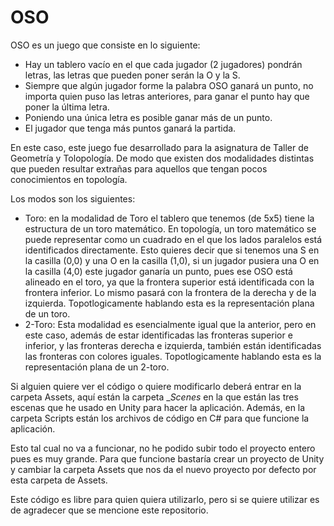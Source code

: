 # OSO

OSO es un juego que consiste en lo siguiente:
  - Hay un tablero vacío en el que cada jugador (2 jugadores) pondrán letras, las letras que pueden poner serán la O y la S.
  - Siempre que algún jugador forme la palabra OSO ganará un punto, no importa quien puso las letras anteriores, para ganar el punto hay que poner la última letra.
  - Poniendo una única letra es posible ganar más de un punto.
  - El jugador que tenga más puntos ganará la partida.
  
 En este caso, este juego fue desarrollado para la asignatura de Taller de Geometría y Tolopología. De modo que existen dos modalidades distintas que pueden resultar extrañas para aquellos que tengan pocos conocimientos en topología.
 
 Los modos son los siguientes:
  - Toro: en la modalidad de Toro el tablero que tenemos (de 5x5) tiene la estructura de un toro matemático. En topología, un toro matemático se puede representar como un cuadrado en el que los lados paralelos está identificados directamente. 
  Esto quieres decir que si tenemos una S en la casilla (0,0) y una O en la casilla (1,0), si un jugador pusiera una O en la casilla (4,0) este jugador ganaría un punto, pues ese OSO está alineado en el toro, ya que la frontera superior está identificada con la frontera inferior. Lo mismo pasará con la frontera de la derecha y de la izquierda.
  Topotlogicamente hablando esta es la representación plana de un toro.
  - 2-Toro: Esta modalidad es esencialmente igual que la anterior, pero en este caso, además de estar identificadas las fronteras superior e inferior, y las fronteras derecha e izquierda, también están identificadas las fronteras con colores iguales. 
  Topotlogicamente hablando esta es la representación plana de un 2-toro.
  
  Si alguien quiere ver el código o quiere modificarlo deberá entrar en la carpeta Assets, aquí están la carpeta __Scenes_ en la que están las tres escenas que he usado en Unity para hacer la aplicación. Además, en la carpeta Scripts están los archivos de código en C# para que funcione la aplicación.
  
  Esto tal cual no va a funcionar, no he podido subir todo el proyecto entero pues es muy grande. Para que funcione bastaría crear un proyecto de Unity y cambiar la carpeta Assets que nos da el nuevo proyecto por defecto por esta carpeta de Assets.
  
  Este código es libre para quien quiera utilizarlo, pero si se quiere utilizar es de agradecer que se mencione este repositorio.
